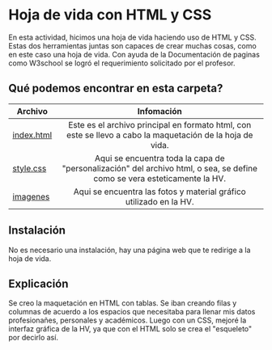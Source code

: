 # Hoja de vida con HTML y CSS
En esta actividad, hicimos una hoja de vida haciendo uso de HTML y CSS. Estas dos herramientas juntas son capaces de crear muchas cosas, como en este caso una hoja de vida. Con ayuda de la Documentación de paginas como W3school se logró el requerimiento solicitado por el profesor.

## Qué podemos encontrar en esta carpeta?
 Archivo  |Infomación |
| ------------- |:-------------:|
| [index.html](https://github.com/Mvteiio/HTML_S1_RomanMateo/blob/master/Dia3/index.html/)    | Este es el archivo principal en formato html, con este se llevo a cabo la maquetación de la hoja de vida.     |
| [style.css](https://github.com/Mvteiio/HTML_S1_RomanMateo/blob/master/Dia3/style.css)      | Aqui se encuentra toda la capa de "personalización" del archivo html, o sea, se define como se vera esteticamente la HV.     |
| [imagenes](https://github.com/Mvteiio/HTML_S1_RomanMateo/tree/master/Dia3/imagenes)       | Aqui se encuentra las fotos y material gráfico utilizado en la HV.     |

## Instalación
No es necesario una instalación, hay una página web que te redirige a la hoja de vida.

## Explicación
Se creo la maquetación en HTML con tablas. Se iban creando filas y columnas de acuerdo a los espacios que necesitaba para llenar mis datos profesionañes, personales y académicos. Luego con un CSS, mejoré la interfaz gráfica de la HV, ya que con el HTML solo se crea el "esqueleto" por decirlo así.
